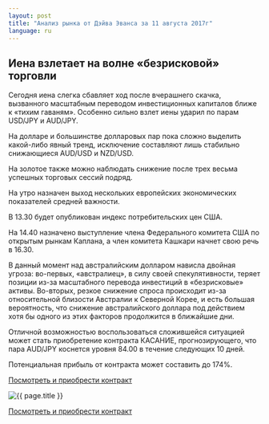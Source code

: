 ```yaml
---
layout: post
title: "Анализ рынка от Дэйва Эванса за 11 августа 2017г"
language: ru
---
```

## Иена взлетает на волне «безрисковой» торговли

Сегодня иена слегка сбавляет ход после вчерашнего скачка, вызванного масштабным переводом инвестиционных капиталов ближе к «тихим гаваням». Особенно сильно взлет иены ударил по парам USD/JPY и AUD/JPY.

На долларе и большинстве долларовых пар пока сложно выделить какой-либо явный тренд, исключение составляют лишь стабильно снижающиеся AUD/USD и NZD/USD.

На золотое также можно наблюдать снижение после трех весьма успешных торговых сессий подряд.

 
На утро назначен выход нескольких европейских экономических показателей средней важности.

В 13.30 будет опубликован индекс потребительских цен США.

На 14.40 назначено выступление члена Федерального комитета США по открытым рынкам Каплана, а член комитета Кашкари начнет свою речь в 16.30.
 

В данный момент над австралийским долларом нависла двойная угроза: во-первых, «австралиец», в силу своей спекулятивности, теряет позиции из-за масштабного перевода инвестиций в «безрисковые» активы. Во-вторых, резкое снижение спроса происходит из-за относительной близости Австралии к Северной Корее, и есть большая вероятность, что снижение австралийского доллара под действием хотя бы одного из этих факторов продолжится в ближайшие дни.

Отличной возможностью воспользоваться сложившейся ситуацией может стать приобретение контракта КАСАНИЕ, прогнозирующего, что пара AUD/JPY коснется уровня 84.00 в течение следующих 10 дней. 

Потенциальная прибыль от контракта может составить до 174%.

<a href="http://record.binary.com/_bivVDfg8lHux76XffYA0JmNd7ZgqdRLk/1/?market=forex&underlying=frxAUDJPY&formname=touchnotouch&duration_amount=10&duration_units=d&amount=10&amount_type=payout&expiry_type=duration&barrier=84&s=1&t=8G-2znpHTPTHnkAzv_la3J0co5lt24DG" target="_blank">Посмотреть и приобрести контракт</a>

<img src="{{ site.url }}/images/ru-11-aug-17.png" alt="{{ page.title }}"  title="{{ page.title }}">

<a href="%LINK%%?https://www.binary.com/d/trade.cgi?market=forex&underlying=frxAUDJPY&formname=touchnotouch&duration_amount=10&duration_units=d&amount=10&amount_type=payout&expiry_type=duration&barrier=84&s=1&t=8G-2znpHTPTHnkAzv_la3J0co5lt24DG" target="_blank">Посмотреть и приобрести контракт</a>